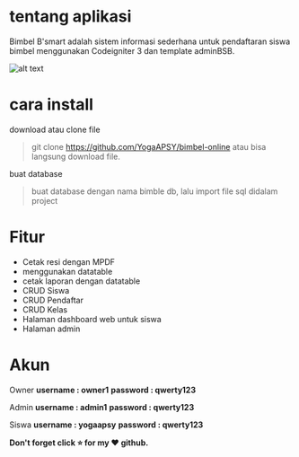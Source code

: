 # tentang aplikasi
Bimbel B'smart adalah sistem informasi sederhana untuk pendaftaran siswa bimbel menggunakan Codeigniter 3 dan template adminBSB.

![alt text](https://raw.githubusercontent.com/YogaAPSY/laravel-ajax/master/Screenshot_78.png)

# cara install
download atau clone file
> git clone https://github.com/YogaAPSY/bimbel-online atau bisa langsung download file.

buat database
> buat database dengan nama bimble db, lalu import file sql didalam project

# Fitur
- Cetak resi dengan MPDF
- menggunakan datatable
- cetak laporan dengan datatable
- CRUD Siswa
- CRUD Pendaftar
- CRUD Kelas
- Halaman dashboard web untuk siswa
- Halaman admin

# Akun
Owner
**username : owner1**
**password : qwerty123**

Admin
**username : admin1**
**password : qwerty123**

Siswa
**username : yogaapsy**
**password : qwerty123**

**Don't forget click :star: for my :heart: github.**
